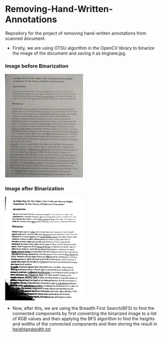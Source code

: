 # Removing-Hand-Written-Annotations
Repository for the project of removing hand-written annotations from scanned document.

* Firstly, we are using OTSU algorithm in the OpenCV library to binarize the image of the document and saving it as imgnew.jpg.

### Image before Binarization
<img src="imgchk.jpeg" width="50%" height="auto" data-rotate="90"/>

### Image after Binarization
<img src="imgnew.jpg" width="50%" height="auto"/>

* Now, after this, we are using the Breadth First Search(BFS) to find the connected components by first converting the binarized image to a list of RGB values and then applying the BFS algorithm to find the heights and widths of the connected components and then storing the result in <a href="heightandwidth.txt">heightandwidth.txt</a>
